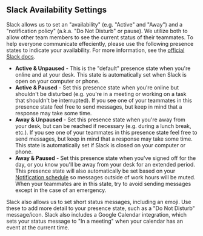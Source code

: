 ## Slack Availability Settings

Slack allows us to set an "availability" (e.g. "Active" and "Away") and a "notification policy" (a.k.a. "Do Not Disturb" or pause). We utilize both to allow other team members to see the current status of their teammates. To help everyone communicate effeciently, please use the following presence states to indicate your availability. For more information, see the [official Slack docs](https://slack.com/help/categories/360000047906-Your-profile-preferences).

* __Active & Unpaused__ - This is the "default" presence state when you're online and at your desk. This state is automatically set when Slack is open on your computer or phone.
* __Active & Paused__ - Set this presence state when you're online but shouldn't be disturbed (e.g. you're in a meeting or working on a task that shouldn't be interrupted). If you see one of your teammates in this presence state feel free to send messages, but keep in mind that a response may take some time.
* __Away & Unpaused__ - Set this presence state when you're away from your desk, but can be reached if necessary (e.g. during a lunch break, etc.). If you see one of your teammates in this presence state feel free to send messages, but keep in mind that a response may take some time. This state is automatically set if Slack is closed on your computer or phone.
* __Away & Paused__ - Set this presence state when you've signed off for the day, or you know you'll be away from your desk for an extended period. This presence state will also automatically be set based on your [Notification schedule](https://slack.com/help/articles/201355156-Configure-your-Slack-notifications#notification-schedule) so messages outside of work hours will be muted. When your teammates are in this state, try to avoid sending messages except in the case of an emergency.

Slack also allows us to set short status messages, including an emoji. Use these to add more detail to your presence state, such as a "Do Not Disturb" message/icon. Slack also includes a Google Calendar integration, which sets your status message to "In a meeting" when your calendar has an event at the current time.